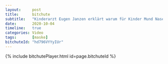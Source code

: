```yaml
---
layout:     post
title:      bitchute
subtitle:   "Kinderarzt Eugen Janzen erklärt warum für Kinder Mund Nasen Schutz so gefährlich ist."
date:       2020-10-04
timeline:   true
categories: Video
tags:       [maske]
bitchuteId: "hd796VYYyIUr"
---
```


{% include bitchutePlayer.html id=page.bitchuteId %}

